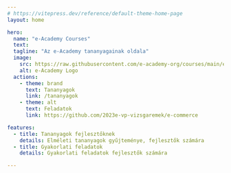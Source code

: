 ```yaml
---
# https://vitepress.dev/reference/default-theme-home-page
layout: home

hero:
  name: "e-Academy Courses"
  text: 
  tagline: "Az e-Academy tananyagainak oldala"
  image:
    src: https://raw.githubusercontent.com/e-academy-org/courses/main/e-academy-logo.png
    alt: e-Academy Logo
  actions:
    - theme: brand
      text: Tananyagok
      link: /tananyagok
    - theme: alt
      text: Feladatok
      link: https://github.com/2023e-vp-vizsgaremek/e-commerce

features:
  - title: Tananyagok fejlesztőknek
    details: Elméleti tananyagok gyűjteménye, fejlesztők számára
  - title: Gyakorlati feladatok
    details: Gyakorlati feladatok fejlesztők számára

---
```



